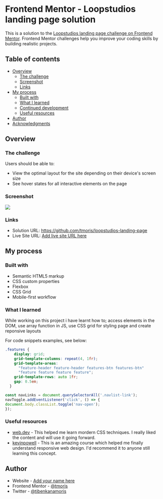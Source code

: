 # Frontend Mentor - Loopstudios landing page solution

This is a solution to the [Loopstudios landing page challenge on Frontend Mentor](https://www.frontendmentor.io/challenges/loopstudios-landing-page-N88J5Onjw). Frontend Mentor challenges help you improve your coding skills by building realistic projects. 

## Table of contents

- [Overview](#overview)
  - [The challenge](#the-challenge)
  - [Screenshot](#screenshot)
  - [Links](#links)
- [My process](#my-process)
  - [Built with](#built-with)
  - [What I learned](#what-i-learned)
  - [Continued development](#continued-development)
  - [Useful resources](#useful-resources)
- [Author](#author)
- [Acknowledgments](#acknowledgments)


## Overview

### The challenge

Users should be able to:

- View the optimal layout for the site depending on their device's screen size
- See hover states for all interactive elements on the page

### Screenshot

![](./images/desktop/Screenshot%20Frontend%20Mentor%20Loopstudios%20landing%20page.png)

### Links

- Solution URL: https://github.com/tmoris/loopstudios-landing-page
- Live Site URL: [Add live site URL here](https://your-live-site-url.com)

## My process

### Built with

- Semantic HTML5 markup
- CSS custom properties
- Flexbox
- CSS Grid
- Mobile-first workflow

### What I learned

While working on this project i have learnt
how to; access elements in the DOM, use array function in JS, use CSS grid for styling page  and create reponsive layouts


For code snippets examples, see below:

```css
.features {
    display: grid;
    grid-template-columns: repeat(4, 1fr);
    grid-template-areas:
      "feature-header feature-header features-btn features-btn"
      "feature feature feature feature";
    grid-template-rows: auto 1fr;
    gap: 0.5em;
  }
```
```js
const navLinks = document.querySelectorAll('.navlist-link');
navToggle.addEventListener('click', () => {
document.body.classList.toggle('nav-open');
});

```

<!-- If you want more help with writing markdown, we'd recommend checking out [The Markdown Guide](https://www.markdownguide.org/) to learn more. -->


### Useful resources

- [web.dev](https://web.dev/learn/css/) - This helped me learn mordern CSS techniques. I really liked the content and will use it going forward.
- [kevinpowell](https://courses.kevinpowell.co/conquering-responsive-layouts) - This is an amazing course which helped me finally understand responsive web design. I'd recommend it to anyone still learning this concept.



## Author

- Website - [Add your name here](https://www.your-site.com)
- Frontend Mentor - [@tmoris](https://www.frontendmentor.io/profile/tmoris)
- Twitter - [@tibenkanamoris](https://www.twitter.com/tibenkanamoris)


